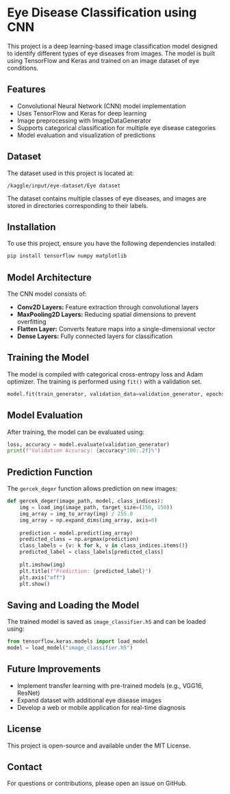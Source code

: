 # Eye Disease Classification using CNN

This project is a deep learning-based image classification model designed to identify different types of eye diseases from images. The model is built using TensorFlow and Keras and trained on an image dataset of eye conditions.

## Features
- Convolutional Neural Network (CNN) model implementation
- Uses TensorFlow and Keras for deep learning
- Image preprocessing with ImageDataGenerator
- Supports categorical classification for multiple eye disease categories
- Model evaluation and visualization of predictions

## Dataset
The dataset used in this project is located at:
```
/kaggle/input/eye-dataset/Eye dataset
```
The dataset contains multiple classes of eye diseases, and images are stored in directories corresponding to their labels.

## Installation
To use this project, ensure you have the following dependencies installed:
```bash
pip install tensorflow numpy matplotlib
```

## Model Architecture
The CNN model consists of:
- **Conv2D Layers:** Feature extraction through convolutional layers
- **MaxPooling2D Layers:** Reducing spatial dimensions to prevent overfitting
- **Flatten Layer:** Converts feature maps into a single-dimensional vector
- **Dense Layers:** Fully connected layers for classification

## Training the Model
The model is compiled with categorical cross-entropy loss and Adam optimizer. The training is performed using `fit()` with a validation set.
```python
model.fit(train_generator, validation_data=validation_generator, epochs=10)
```

## Model Evaluation
After training, the model can be evaluated using:
```python
loss, accuracy = model.evaluate(validation_generator)
print(f"Validation Accuracy: {accuracy*100:.2f}%")
```

## Prediction Function
The `gercek_deger` function allows prediction on new images:
```python
def gercek_deger(image_path, model, class_indices):
    img = load_img(image_path, target_size=(150, 150))
    img_array = img_to_array(img) / 255.0
    img_array = np.expand_dims(img_array, axis=0)
    
    prediction = model.predict(img_array)
    predicted_class = np.argmax(prediction)
    class_labels = {v: k for k, v in class_indices.items()}
    predicted_label = class_labels[predicted_class]
    
    plt.imshow(img)
    plt.title(f"Prediction: {predicted_label}")
    plt.axis("off")
    plt.show()
```

## Saving and Loading the Model
The trained model is saved as `image_classifier.h5` and can be loaded using:
```python
from tensorflow.keras.models import load_model
model = load_model("image_classifier.h5")
```

## Future Improvements
- Implement transfer learning with pre-trained models (e.g., VGG16, ResNet)
- Expand dataset with additional eye disease images
- Develop a web or mobile application for real-time diagnosis

## License
This project is open-source and available under the MIT License.

## Contact
For questions or contributions, please open an issue on GitHub.

